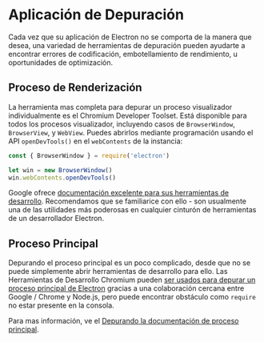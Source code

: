 # Aplicación de Depuración

Cada vez que su aplicación de Electron no se comporta de la manera que desea, una variedad de herramientas de depuración pueden ayudarte a encontrar errores de codificación, embotellamiento de rendimiento, u oportunidades de optimización.

## Proceso de Renderización

La herramienta mas completa para depurar un proceso visualizador individualmente es el Chromium Developer Toolset. Está disponible para todos los procesos visualizador, incluyendo casos de `BrowserWindow`, `BrowserView`, y `WebView`. Puedes abrirlos mediante programación usando el API `openDevTools()` en el `webContents` de la instancia:

```javascript
const { BrowserWindow } = require('electron')

let win = new BrowserWindow()
win.webContents.openDevTools()
```

Google ofrece [documentación excelente para sus herramientas de desarrollo](https://developer.chrome.com/devtools). Recomendamos que se familiarice con ello - son usualmente una de las utilidades más poderosas en cualquier cinturón de herramientas de un desarrollador Electron.

## Proceso Principal

Depurando el proceso principal es un poco complicado, desde que no se puede simplemente abrir herramientas de desarrollo para ello. Las Herramientas de Desarrollo Chromium pueden [ser usados para depurar un proceso principal de Electron](https://nodejs.org/en/docs/inspector/) gracias a una colaboración cercana entre Google / Chrome y Node.js, pero puede encontrar obstáculo como `require` no estar presente en la consola.

Para mas información, ve el [Depurando la documentación de proceso principal](./debugging-main-process.md).
